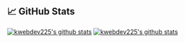 ## :chart_with_upwards_trend: GitHub Stats
[![kwebdev225's github stats](https://github-readme-stats.vercel.app/api?username=kwebdev225&show_icons=true&theme=tokyonight&line_height=27&include_all_commits=true&count_private=true)](https://github.com/anuraghazra/github-readme-stats)
[![kwebdev225's github stats](https://github-readme-stats.vercel.app/api/top-langs/?username=kwebdev225&theme=tokyonight&langs_count=3)](https://github.com/anuraghazra/github-readme-stats)
